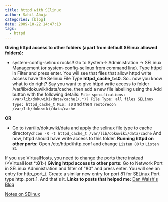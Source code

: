 ```yaml
---
title: httpd with SElinux
author: Sahil Ahuja
categories: [blog]
date: 2009-10-22 14:47:13
tags:
  - httpd
---
```


**Giving httpd access to other folders (apart from default SElinux allowed folders):**

*   system-config-selinux rocks!!
Go to System-&gt; Administration -&gt; SELinux Management (or system-config-selinux from command line).
Type httpd in Filter and press enter. You will see that files that allow httpd write access have the Selinux File Type **httpd_cache_t:s0**. So.. now you know what to do right? Say you want to give httpd write access to folder /var/lib/dokuwiki/data/cache, then add a new file labelling using the Add button with the following details:
`File specifications: /var/lib/dokuwiki/data/cache(/.*)?
File Type: all files
SELinux Type: httpd_cache_t
MLS: s0`
and then
`restorecon /var/lib/dokuwiki/data/cache`

**OR**

*   Go to /var/lib/dokuwiki/data and apply the selinux file type to cache directory`chcon -R -t httpd_cache_t /var/lib/dokuwiki/data/cache`
And now, httpd should have write access to this folder.
**Running httpd on other ports:**
Open /etc/httpd/http.conf and change
`Listen 80`
to
`Listen 81`

If you use VirtualHosts, you need to change the ports there instead (&lt;VirtualHost *:**81**&gt;)
**Giving httpd access to other ports:**
Go to Network Port in SELinux Administration and filter of "80" and press enter. You will see an entry for http_port_t. Create a similar new entry for port 81 for SELinux Port type http_port_1.
And that's it.
**Links to posts that helped me:**
[Dan Walsh's Blog](http://danwalsh.livejournal.com/9275.html)

[Notes on SElinux](http://equivocation.org/node/11)